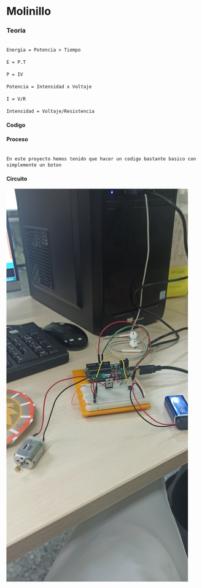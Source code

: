 # Molinillo

### Teoria

```

Energia = Potencia > Tiempo

E = P.T

P = IV

Potencia = Intensidad x Voltaje

I = V/R

Intensidad = Voltaje/Resistencia
```

#### Codigo

#### Proceso

```

En este proyecto hemos tenido que hacer un codigo bastante basico con simplemente un boton 

```

#### Circuito 

![](https://raw.githubusercontent.com/Baultek/Arduino/main/imagenes%20arduino/molino%20vgyghuide%20liono.jpg)
